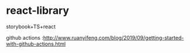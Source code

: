 # react-library
storybook+TS+react

github actions :http://www.ruanyifeng.com/blog/2019/09/getting-started-with-github-actions.html
